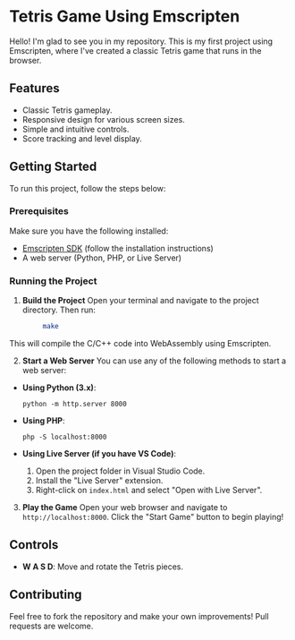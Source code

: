 # Tetris Game Using Emscripten

Hello! I'm glad to see you in my repository. This is my first project using Emscripten, where I've created a classic Tetris game that runs in the browser.

## Features
- Classic Tetris gameplay.
- Responsive design for various screen sizes.
- Simple and intuitive controls.
- Score tracking and level display.

## Getting Started

To run this project, follow the steps below:

### Prerequisites

Make sure you have the following installed:
- [Emscripten SDK](https://emscripten.org/docs/getting_started/downloads.html) (follow the installation instructions)
- A web server (Python, PHP, or Live Server)

### Running the Project

1. **Build the Project**
   Open your terminal and navigate to the project directory. Then run:
   ```bash
        make
   ```

This will compile the C/C++ code into WebAssembly using Emscripten.

2. **Start a Web Server**
You can use any of the following methods to start a web server:

- **Using Python (3.x)**:
  ```
  python -m http.server 8000
  ```
  
- **Using PHP**:
  ``` 
  php -S localhost:8000
  ```

- **Using Live Server (if you have VS Code)**:
   1. Open the project folder in Visual Studio Code.
   2. Install the "Live Server" extension.
   3. Right-click on `index.html` and select "Open with Live Server".

3. **Play the Game**
Open your web browser and navigate to `http://localhost:8000`. Click the "Start Game" button to begin playing!

## Controls

- **W A S D**: Move and rotate the Tetris pieces.

## Contributing

Feel free to fork the repository and make your own improvements! Pull requests are welcome.
